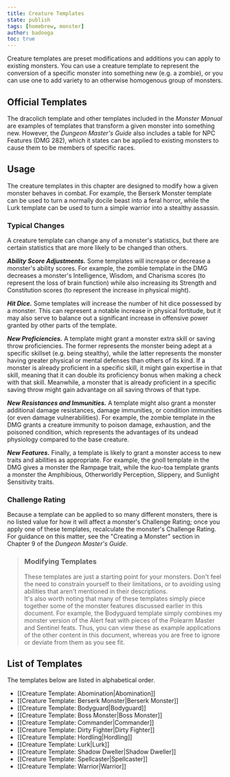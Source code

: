 ```yaml
---
title: Creature Templates
state: publish
tags: [homebrew, monster]
author: badooga
toc: true
---
```

Creature templates are preset modifications and additions you can apply to existing monsters. You can use a creature template to represent the conversion of a specific monster into something new (e.g. a zombie), or you can use one to add variety to an otherwise homogenous group of monsters.

## Official Templates
The dracolich template and other templates included in the *Monster Manual* are examples of templates that transform a given monster into something new. However, the *Dungeon Master's Guide* also includes a table for NPC Features (DMG 282), which it states can be applied to existing monsters to cause them to be members of specific races.

## Usage
The creature templates in this chapter are designed to modify how a given monster behaves in combat. For example, the Berserk Monster template can be used to turn a normally docile beast into a feral horror, while the Lurk template can be used to turn a simple warrior into a stealthy assassin.

### Typical Changes
A creature template can change any of a monster's statistics, but there are certain statistics that are more likely to be changed than others.

***Ability Score Adjustments.*** Some templates will increase or decrease a monster's ability scores. For example, the zombie template in the DMG decreases a monster's Intelligence, Wisdom, and Charisma scores (to represent the loss of brain function) while also increasing its Strength and Constitution scores (to represent the increase in physical might).

***Hit Dice.*** Some templates will increase the number of hit dice possessed by a monster. This can represent a notable increase in physical fortitude, but it may also serve to balance out a significant increase in offensive power granted by other parts of the template.

***New Proficiencies.*** A template might grant a monster extra skill or saving throw proficiencies. The former represents the monster being adept at a specific skillset (e.g. being stealthy), while the latter represents the monster having greater physical or mental defenses than others of its kind. If a monster is already proficient in a specific skill, it might gain expertise in that skill, meaning that it can double its proficiency bonus when making a check with that skill. Meanwhile, a monster that is already proficient in a specific saving throw might gain advantage on all saving throws of that type.

***New Resistances and Immunities.*** A template might also grant a monster additional damage resistances, damage immunities, or condition immunities (or even damage vulnerabilities). For example, the zombie template in the DMG grants a creature immunity to poison damage, exhaustion, and the poisoned condition, which represents the advantages of its undead physiology compared to the base creature.

***New Features.*** Finally, a template is likely to grant a monster access to new traits and abilities as appropriate. For example, the gnoll template in the DMG gives a monster the Rampage trait, while the kuo-toa template grants a monster the Amphibious, Otherworldly Perception, Slippery, and Sunlight Sensitivity traits.

### Challenge Rating
Because a template can be applied to so many different monsters, there is no listed value for how it will affect a monster's Challenge Rating; once you apply one of these templates, recalculate the monster's Challenge Rating. For guidance on this matter, see the "Creating a Monster" section in Chapter 9 of the *Dungeon Master's Guide*.


> ### Modifying Templates
> These templates are just a starting point for your monsters. Don't feel the need to constrain yourself to their limitations, or to avoiding using abilities that aren't mentioned in their descriptions.
> <br>
> It's also worth noting that many of these templates simply piece together some of the monster features discussed earlier in this document. For example, the Bodyguard template simply combines my monster version of the Alert feat with pieces of the Polearm Master and Sentinel feats. Thus, you can view these as example applications of the other content in this document, whereas you are free to ignore or deviate from them as you see fit.

## List of Templates
The templates below are listed in alphabetical order.

- [[Creature Template: Abomination\|Abomination]]
- [[Creature Template: Berserk Monster\|Berserk Monster]]
- [[Creature Template: Bodyguard\|Bodyguard]]
- [[Creature Template: Boss Monster\|Boss Monster]]
- [[Creature Template: Commander\|Commander]]
- [[Creature Template: Dirty Fighter\|Dirty Fighter]]
- [[Creature Template: Hordling\|Hordling]]
- [[Creature Template: Lurk\|Lurk]]
- [[Creature Template: Shadow Dweller\|Shadow Dweller]]
- [[Creature Template: Spellcaster\|Spellcaster]]
- [[Creature Template: Warrior\|Warrior]]